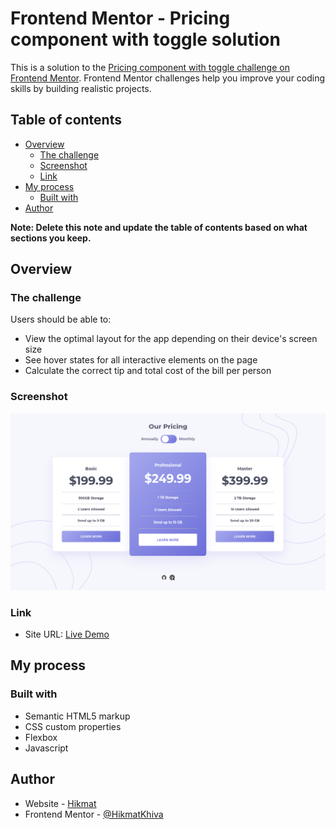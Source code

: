 # Frontend Mentor - Pricing component with toggle solution

This is a solution to the [Pricing component with toggle challenge on Frontend Mentor](https://www.frontendmentor.io/challenges/pricing-component-with-toggle-8vPwRMIC). Frontend Mentor challenges help you improve your coding skills by building realistic projects. 
## Table of contents

- [Overview](#overview)
  - [The challenge](#the-challenge)
  - [Screenshot](#screenshot)
  - [Link](#link)
- [My process](#my-process)
  - [Built with](#built-with)
- [Author](#author)

**Note: Delete this note and update the table of contents based on what sections you keep.**

## Overview

### The challenge

Users should be able to:

- View the optimal layout for the app depending on their device's screen size
- See hover states for all interactive elements on the page
- Calculate the correct tip and total cost of the bill per person

### Screenshot

![](./screenshot/screenshot.png)


### Link

- Site URL: [Live Demo](https://pricing-toggle-master-solution.netlify.app/)

## My process

### Built with

- Semantic HTML5 markup
- CSS custom properties
- Flexbox
- Javascript


## Author

- Website - [Hikmat](https://www.hikmatbek.uz)
- Frontend Mentor - [@HikmatKhiva](https://www.frontendmentor.io/profile/HikmatKhiva)

